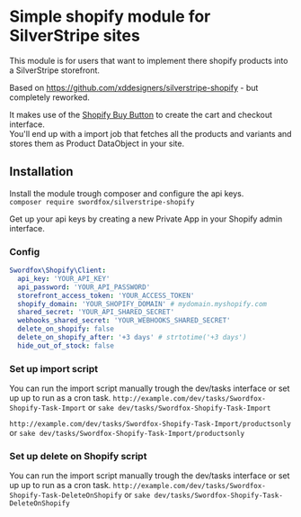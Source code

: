 # Simple shopify module for SilverStripe sites
This module is for users that want to implement there shopify products into a SilverStripe storefront.

Based on https://github.com/xddesigners/silverstripe-shopify - but completely reworked.

It makes use of the [Shopify Buy Button](https://www.shopify.com/buy-button) to create the cart and checkout interface.   
You'll end up with a import job that fetches all the products and variants and stores them as Product DataObject in your site.


## Installation
Install the module trough composer and configure the api keys.  
`composer require swordfox/silverstripe-shopify`

Get up your api keys by creating a new Private App in your Shopify admin interface.

### Config
```yaml
Swordfox\Shopify\Client:
  api_key: 'YOUR_API_KEY'
  api_password: 'YOUR_API_PASSWORD'
  storefront_access_token: 'YOUR_ACCESS_TOKEN'
  shopify_domain: 'YOUR_SHOPIFY_DOMAIN' # mydomain.myshopify.com
  shared_secret: 'YOUR_API_SHARED_SECRET'
  webhooks_shared_secret: 'YOUR_WEBHOOKS_SHARED_SECRET'
  delete_on_shopify: false
  delete_on_shopify_after: '+3 days' # strtotime('+3 days')
  hide_out_of_stock: false
```

### Set up import script
You can run the import script manually trough the dev/tasks interface or set up up to run as a cron task.
`http://example.com/dev/tasks/Swordfox-Shopify-Task-Import` or `sake dev/tasks/Swordfox-Shopify-Task-Import`

`http://example.com/dev/tasks/Swordfox-Shopify-Task-Import/productsonly` or `sake dev/tasks/Swordfox-Shopify-Task-Import/productsonly`



### Set up delete on Shopify script
You can run the import script manually trough the dev/tasks interface or set up up to run as a cron task.
`http://example.com/dev/tasks/Swordfox-Shopify-Task-DeleteOnShopify` or `sake dev/tasks/Swordfox-Shopify-Task-DeleteOnShopify`
